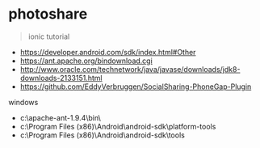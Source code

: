 # photoshare
> ionic tutorial

* https://developer.android.com/sdk/index.html#Other
* https://ant.apache.org/bindownload.cgi
* http://www.oracle.com/technetwork/java/javase/downloads/jdk8-downloads-2133151.html
* https://github.com/EddyVerbruggen/SocialSharing-PhoneGap-Plugin


windows
* c:\apache-ant-1.9.4\bin\
* c:\Program Files (x86)\Android\android-sdk\platform-tools
* c:\Program Files (x86)\Android\android-sdk\tools
